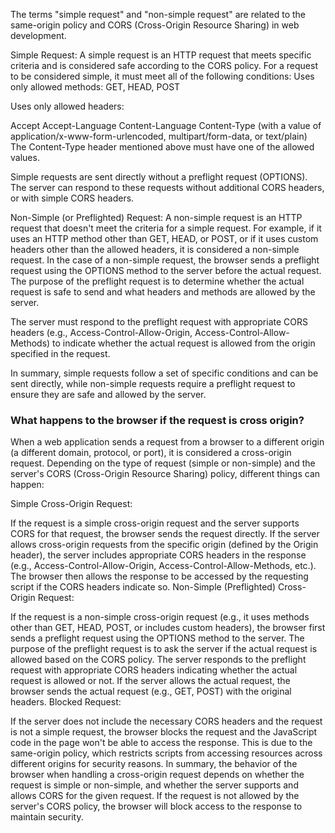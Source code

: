 The terms "simple request" and "non-simple request" are related to the same-origin policy and CORS (Cross-Origin Resource Sharing) in web development.

Simple Request:
A simple request is an HTTP request that meets specific criteria and is considered safe according to the CORS policy. For a request to be considered simple, it must meet all of the following conditions:
Uses only allowed methods: GET, HEAD, POST

Uses only allowed headers:

Accept
Accept-Language
Content-Language
Content-Type (with a value of application/x-www-form-urlencoded, multipart/form-data, or text/plain)
The Content-Type header mentioned above must have one of the allowed values.

Simple requests are sent directly without a preflight request (OPTIONS). The server can respond to these requests without additional CORS headers, or with simple CORS headers.

Non-Simple (or Preflighted) Request:
A non-simple request is an HTTP request that doesn't meet the criteria for a simple request. For example, if it uses an HTTP method other than GET, HEAD, or POST, or if it uses custom headers other than the allowed headers, it is considered a non-simple request.
In the case of a non-simple request, the browser sends a preflight request using the OPTIONS method to the server before the actual request. The purpose of the preflight request is to determine whether the actual request is safe to send and what headers and methods are allowed by the server.

The server must respond to the preflight request with appropriate CORS headers (e.g., Access-Control-Allow-Origin, Access-Control-Allow-Methods) to indicate whether the actual request is allowed from the origin specified in the request.

In summary, simple requests follow a set of specific conditions and can be sent directly, while non-simple requests require a preflight request to ensure they are safe and allowed by the server.


### What happens to the browser if the request is cross origin?

When a web application sends a request from a browser to a different origin (a different domain, protocol, or port), it is considered a cross-origin request. Depending on the type of request (simple or non-simple) and the server's CORS (Cross-Origin Resource Sharing) policy, different things can happen:

Simple Cross-Origin Request:

If the request is a simple cross-origin request and the server supports CORS for that request, the browser sends the request directly.
If the server allows cross-origin requests from the specific origin (defined by the Origin header), the server includes appropriate CORS headers in the response (e.g., Access-Control-Allow-Origin, Access-Control-Allow-Methods, etc.).
The browser then allows the response to be accessed by the requesting script if the CORS headers indicate so.
Non-Simple (Preflighted) Cross-Origin Request:

If the request is a non-simple cross-origin request (e.g., it uses methods other than GET, HEAD, POST, or includes custom headers), the browser first sends a preflight request using the OPTIONS method to the server.
The purpose of the preflight request is to ask the server if the actual request is allowed based on the CORS policy.
The server responds to the preflight request with appropriate CORS headers indicating whether the actual request is allowed or not.
If the server allows the actual request, the browser sends the actual request (e.g., GET, POST) with the original headers.
Blocked Request:

If the server does not include the necessary CORS headers and the request is not a simple request, the browser blocks the request and the JavaScript code in the page won't be able to access the response.
This is due to the same-origin policy, which restricts scripts from accessing resources across different origins for security reasons.
In summary, the behavior of the browser when handling a cross-origin request depends on whether the request is simple or non-simple, and whether the server supports and allows CORS for the given request. If the request is not allowed by the server's CORS policy, the browser will block access to the response to maintain security.